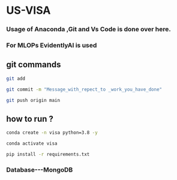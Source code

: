 # US-VISA

### Usage of Anaconda ,Git and Vs Code is done over here.
### For MLOPs EvidentlyAI is used
## git commands
```Bash
git add

git commit -m "Message_with_repect_to _work_you_have_done"

git push origin main
```
## how to run ?
```Bash
conda create -n visa python=3.8 -y
```
```Bash 
conda activate visa
```
```Bash
pip install -r requirements.txt
```
### Database---MongoDB